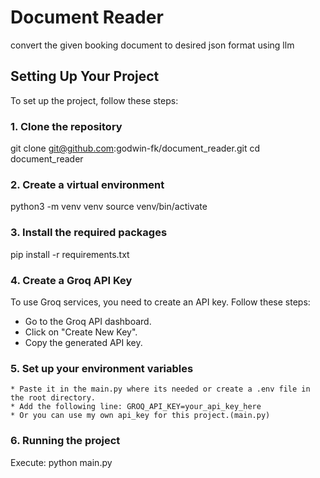 # Document Reader

convert the given booking document to desired json format using llm

## Setting Up Your Project

To set up the project, follow these steps:

### 1. Clone the repository

git clone git@github.com:godwin-fk/document_reader.git
cd document_reader

### 2. Create a virtual environment

python3 -m venv venv
source venv/bin/activate

### 3. Install the required packages

pip install -r requirements.txt

### 4. Create a Groq API Key

To use Groq services, you need to create an API key. Follow these steps:

- Go to the Groq API dashboard.
- Click on "Create New Key".
- Copy the generated API key.

### 5. Set up your environment variables

    * Paste it in the main.py where its needed or create a .env file in the root directory.
    * Add the following line: GROQ_API_KEY=your_api_key_here
    * Or you can use my own api_key for this project.(main.py)

### 6. Running the project

Execute:
python main.py
